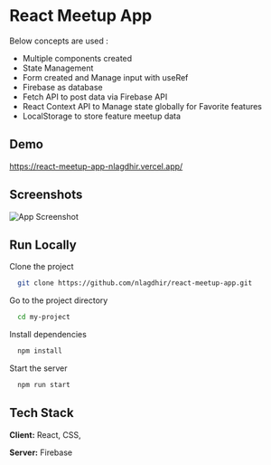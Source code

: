 
# React Meetup App

Below concepts are used : 
 
- Multiple components created
- State Management
- Form created and Manage input with useRef
- Firebase as database
- Fetch API to post data via Firebase API
- React Context API to Manage state globally for Favorite features
- LocalStorage to store feature meetup data

## Demo

https://react-meetup-app-nlagdhir.vercel.app/


## Screenshots

![App Screenshot](https://snipboard.io/bsTioJ.jpg?text=App+Screenshot+Here)


## Run Locally

Clone the project

```bash
  git clone https://github.com/nlagdhir/react-meetup-app.git
```

Go to the project directory

```bash
  cd my-project
```

Install dependencies

```bash
  npm install
```

Start the server

```bash
  npm run start
```


## Tech Stack

**Client:** React, CSS,

**Server:** Firebase

